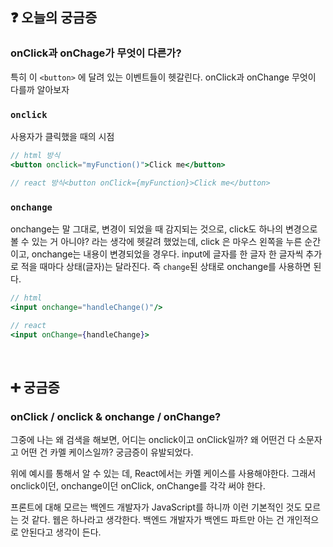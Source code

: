 ## **❓ 오늘의 궁금증**

### **onClick과 onChage가 무엇이 다른가?**

특히 이 `<button>` 에 달려 있는 이벤트들이 헷갈린다. onClick과 onChange 무엇이 다를까 알아보자

### **`onclick`**

사용자가 클릭했을 때의 시점

```jsx
// html 방식
<button onclick="myFunction()">Click me</button>

// react 방식<button onClick={myFunction}>Click me</button>
```

### **`onchange`**

onchange는 말 그대로, 변경이 되었을 때 감지되는 것으로, click도 하나의 변경으로 볼 수 있는 거 아니야? 라는 생각에 헷갈려 했었는데, click 은 마우스 왼쪽을 누른 순간이고, onchange는 내용이 변경되었을 경우다. input에 글자를 한 글자 한 글자씩 추가로 적을 때마다 상태(글자)는 달라진다. 즉 `change`된 상태로 onchange를 사용하면 된다.

```jsx
// html
<input onchange="handleChange()"/>

// react
<input onChange={handleChange}>
```
<br>

## **➕ 궁금증**

### **onClick / onclick & onchange / onChange?**

그중에 나는 왜 검색을 해보면, 어디는 onclick이고 onClick일까? 왜 어떤건 다 소문자고 어떤 건 카멜 케이스일까? 궁금증이 유발되었다.

위에 예시를 통해서 알 수 있는 데, React에서는 카멜 케이스를 사용해야한다. 그래서 onclick이던, onchange이던 onClick, onChange를 각각 써야 한다.

프론트에 대해 모르는 백엔드 개발자가 JavaScript를 하니까 이런 기본적인 것도 모르는 것 같다. 웹은 하나라고 생각한다. 백엔드 개발자가 백엔드 파트만 아는 건 개인적으로 안된다고 생각이 든다.